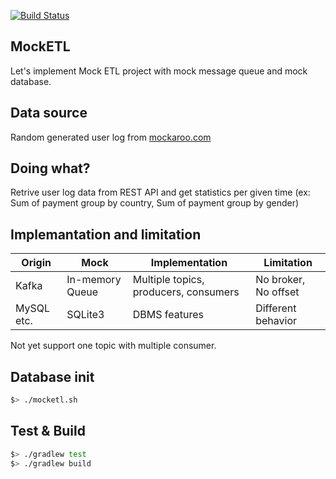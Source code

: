 [![Build Status](https://travis-ci.org/haeungun/mock-etl.svg?branch=master)](https://travis-ci.org/haeungun/mock-etl)

## MockETL
Let's implement Mock ETL project with mock message queue and mock database.

## Data source
Random generated user log from [mockaroo.com](https://mockaroo.com/)

## Doing what?
Retrive user log data from REST API and get statistics per given time
(ex: Sum of payment group by country, Sum of payment group by gender)

## Implemantation and limitation
| Origin     	| Mock            	| Implementation 	                        | Limitation           	|
|------------	|-----------------	|---------------------------------------	|----------------------	|
| Kafka      	| In-memory Queue 	| Multiple topics, producers, consumers 	| No broker, No offset 	|
| MySQL etc. 	| SQLite3         	| DBMS features  	                        | Different behavior   	|

Not yet support one topic with multiple consumer.

## Database init
``` bash
$> ./mocketl.sh
```

## Test & Build
``` bash
$> ./gradlew test
$> ./gradlew build
```
